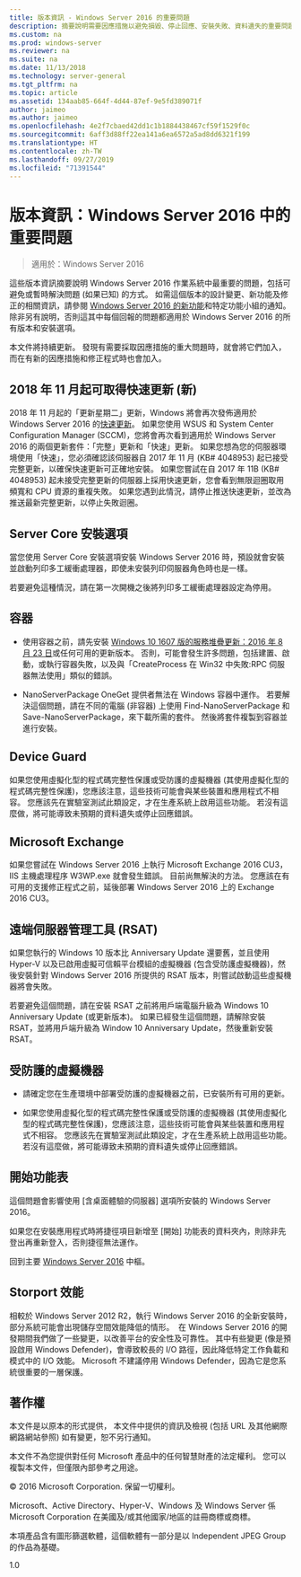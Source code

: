 ```yaml
---
title: 版本資訊 - Windows Server 2016 的重要問題
description: 摘要說明需要因應措施以避免損毀、停止回應、安裝失敗、資料遺失的重要問題。
ms.custom: na
ms.prod: windows-server
ms.reviewer: na
ms.suite: na
ms.date: 11/13/2018
ms.technology: server-general
ms.tgt_pltfrm: na
ms.topic: article
ms.assetid: 134aab85-664f-4d44-87ef-9e5fd389071f
author: jaimeo
ms.author: jaimeo
ms.openlocfilehash: 4e2f7cbaed42dd1c1b1884438467cf59f1529f0c
ms.sourcegitcommit: 6aff3d88ff22ea141a6ea6572a5ad8dd6321f199
ms.translationtype: HT
ms.contentlocale: zh-TW
ms.lasthandoff: 09/27/2019
ms.locfileid: "71391544"
---
```

# <a name="release-notes-important-issues-in-windows-server-2016"></a>版本資訊：Windows Server 2016 中的重要問題

>適用於：Windows Server 2016

這些版本資訊摘要說明 Windows Server 2016 作業系統中最重要的問題，包括可避免或暫時解決問題 (如果已知) 的方式。 如需這個版本的設計變更、新功能及修正的相關資訊，請參閱 [Windows Server 2016 的新功能](whats-new-in-windows-server-2016.md)和特定功能小組的通知。 除非另有說明，否則這其中每個回報的問題都適用於 Windows Server 2016 的所有版本和安裝選項。

本文件將持續更新。 發現有需要採取因應措施的重大問題時，就會將它們加入，而在有新的因應措施和修正程式時也會加入。

## <a name="express-updates-available-starting-in-november-2018-new"></a>2018 年 11 月起可取得快速更新 (新)

2018 年 11 月起的「更新星期二」更新，Windows 將會再次發佈適用於 Windows Server 2016 的[快速更新](express-updates.md)。 如果您使用 WSUS 和 System Center Configuration Manager (SCCM)，您將會再次看到適用於 Windows Server 2016 的兩個更新套件：「完整」更新和「快速」更新。 如果您想為您的伺服器環境使用「快速」，您必須確認該伺服器自 2017 年 11 月 (KB# 4048953) 起已接受完整更新，以確保快速更新可正確地安裝。 如果您嘗試在自 2017 年 11B (KB# 4048953) 起未接受完整更新的伺服器上採用快速更新，您會看到無限迴圈取用頻寬和 CPU 資源的重複失敗。 如果您遇到此情況，請停止推送快速更新，並改為推送最新完整更新，以停止失敗迴圈。

## <a name="server-core-installation-option"></a>Server Core 安裝選項

[comment]: # (ID:370; Submitter: amason; state: 已核准)

當您使用 Server Core 安裝選項安裝 Windows Server 2016 時，預設就會安裝並啟動列印多工緩衝處理器，即使未安裝列印伺服器角色時也是一樣。

若要避免這種情況，請在第一次開機之後將列印多工緩衝處理器設定為停用。

## <a name="containers"></a>容器

[comment]: # (ID:371; Submitter: taylorb; state: 已核准)
- 使用容器之前，請先安裝 [Windows 10 1607 版的服務堆疊更新：2016 年 8 月 23 日](https://support.microsoft.com/en-us/kb/3176936)或任何可用的更新版本。 否則，可能會發生許多問題，包括建置、啟動，或執行容器失敗，以及與「CreateProcess 在 Win32 中失敗:RPC 伺服器無法使用」類似的錯誤。

[comment]: # (ID:373; Submitter: plang; state: 已核准)
- NanoServerPackage OneGet 提供者無法在 Windows 容器中運作。 若要解決這個問題，請在不同的電腦 (非容器) 上使用 Find-NanoServerPackage 和 Save-NanoServerPackage，來下載所需的套件。 然後將套件複製到容器並進行安裝。

## <a name="device-guard"></a>Device Guard

[comment]: # (ID:369; Submitter: nirb; state: 已核准)
如果您使用虛擬化型的程式碼完整性保護或受防護的虛擬機器 (其使用虛擬化型的程式碼完整性保護)，您應該注意，這些技術可能會與某些裝置和應用程式不相容。 您應該先在實驗室測試此類設定，才在生產系統上啟用這些功能。 若沒有這麼做，將可能導致未預期的資料遺失或停止回應錯誤。

## <a name="microsoft-exchange"></a>Microsoft Exchange

[comment]: # (ID:375; Submitter: wgries; state: 已核准)
如果您嘗試在 Windows Server 2016 上執行 Microsoft Exchange 2016 CU3，IIS 主機處理程序 W3WP.exe 就會發生錯誤。 目前尚無解決的方法。 您應該在有可用的支援修正程式之前，延後部署 Windows Server 2016 上的 Exchange 2016 CU3。

## <a name="remote-server-administration-tools-rsat"></a>遠端伺服器管理工具 (RSAT)

[comment]: # (ID:374; Submitter: ryanpu; state: 已核准)
如果您執行的 Windows 10 版本比 Anniversary Update 還要舊，並且使用 Hyper-V 以及已啟用虛擬可信賴平台模組的虛擬機器 (包含受防護虛擬機器)，然後安裝針對 Windows Server 2016 所提供的 RSAT 版本，則嘗試啟動這些虛擬機器將會失敗。

若要避免這個問題，請在安裝 RSAT 之前將用戶端電腦升級為 Windows 10 Anniversary Update (或更新版本)。 如果已經發生這個問題，請解除安裝 RSAT，並將用戶端升級為 Window 10 Anniversary Update，然後重新安裝 RSAT。

## <a name="shielded-virtual-machines"></a>受防護的虛擬機器

[comment]: # (ID:369; Submitter: nirb; state: 已核准)  
- 請確定您在生產環境中部署受防護的虛擬機器之前，已安裝所有可用的更新。

- 如果您使用虛擬化型的程式碼完整性保護或受防護的虛擬機器 (其使用虛擬化型的程式碼完整性保護)，您應該注意，這些技術可能會與某些裝置和應用程式不相容。 您應該先在實驗室測試此類設定，才在生產系統上啟用這些功能。 若沒有這麼做，將可能導致未預期的資料遺失或停止回應錯誤。

## <a name="start-menu"></a>開始功能表

[comment]: # (ID:372; Submitter: samli; state: 已核准)
這個問題會影響使用 [含桌面體驗的伺服器] 選項所安裝的 Windows Server 2016。

如果您在安裝應用程式時將捷徑項目新增至 [開始]  功能表的資料夾內，則除非先登出再重新登入，否則捷徑無法運作。

回到主要 [Windows Server 2016](Windows-Server-2016.md) 中樞。

## <a name="storport-performance"></a>Storport 效能

相較於 Windows Server 2012 R2，執行 Windows Server 2016 的全新安裝時，部分系統可能會出現儲存空間效能降低的情形。  在 Windows Server 2016 的開發期間我們做了一些變更，以改善平台的安全性及可靠性。 其中有些變更 (像是預設啟用 Windows Defender)，會導致較長的 I/O 路徑，因此降低特定工作負載和模式中的 I/O 效能。 Microsoft 不建議停用 Windows Defender，因為它是您系統很重要的一層保護。  

## <a name="copyright"></a>著作權

本文件是以原本的形式提供， 本文件中提供的資訊及檢視 (包括 URL 及其他網際網路網站參照) 如有變更，恕不另行通知。  

本文件不為您提供對任何 Microsoft 產品中的任何智慧財產的法定權利。 您可以複製本文件，但僅限內部參考之用途。  

&copy; 2016 Microsoft Corporation. 保留一切權利。  

Microsoft、Active Directory、Hyper-V、Windows 及 Windows Server 係 Microsoft Corporation 在美國及/或其他國家/地區的註冊商標或商標。  

本項產品含有圖形篩選軟體，這個軟體有一部分是以 Independent JPEG Group 的作品為基礎。  

1.0
